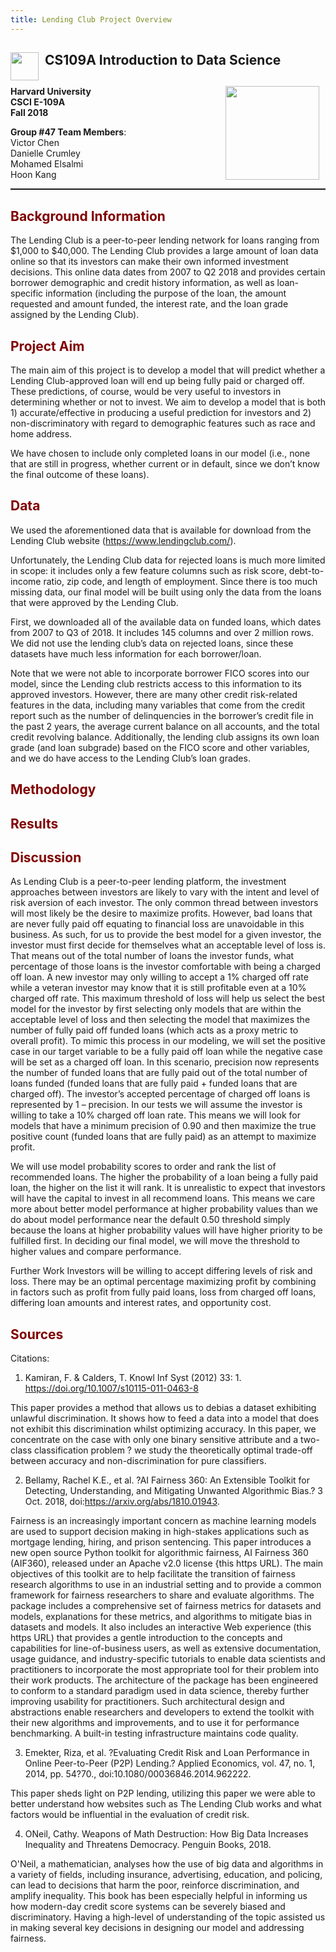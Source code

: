 ```yaml
---
title: Lending Club Project Overview
---
```


## <img style="float: left; padding-right: 10px; width: 45px" src="https://raw.githubusercontent.com/Harvard-IACS/2018-CS109A/master/content/styles/iacs.png"> CS109A Introduction to Data Science

## <img style="float: right; padding-right: 10px; width: 150px" src="https://i.imgur.com/2ptDvXd.png">

**Harvard University**<br/>
**CSCI E-109A**<br/>
**Fall 2018**<br/>

**Group #47 Team Members**:<br/> 
Victor Chen<br/>
Danielle Crumley<br/>
Mohamed Elsalmi<br/>
Hoon Kang<br/>

<hr style="height:1.5pt">


## <font color='maroon'>Background Information</font>

The Lending Club is a peer-to-peer lending network for loans ranging from \$1,000 to \$40,000. The Lending Club provides a large amount of loan data online so that its investors can make their own informed investment decisions. This online data dates from 2007 to Q2 2018 and provides certain borrower demographic and credit history information, as well as loan-specific information (including the purpose of the loan, the amount requested and amount funded, the interest rate, and the loan grade assigned by the Lending Club).

## <font color='maroon'>Project Aim</font>

The main aim of this project is to develop a model that will predict whether a Lending Club-approved loan will end up being fully paid or charged off. These predictions, of course, would be very useful to investors in determining whether or not to invest. We aim to develop a model that is both 1) accurate/effective in producing a useful prediction for investors and 2) non-discriminatory with regard to demographic features such as race and home address.

We have chosen to include only completed loans in our model (i.e., none that are still in progress, whether current or in default, since we don’t know the final outcome of these loans).


## <font color='maroon'>Data</font>


We used the aforementioned data that is available for download from the Lending Club website (https://www.lendingclub.com/).

Unfortunately, the Lending Club data for rejected loans is much more limited in scope: it includes only a few feature columns such as risk score, debt-to-income ratio, zip code, and length of employment. Since there is too much missing data, our final model will be built using only the data from the loans that were approved by the Lending Club.

First, we downloaded all of the available data on funded loans, which dates from 2007 to Q3 of 2018. It includes 145 columns and over 2 million rows.  We did not use the lending club’s data on rejected loans, since these datasets have much less information for each borrower/loan. 

Note that we were not able to incorporate borrower FICO scores into our model, since the Lending club restricts access to this information to its approved investors. However, there are many other credit risk-related features in the data, including many variables that come from the credit report such as the number of delinquencies in the borrower’s credit file in the past 2 years, the average current balance on all accounts, and the total credit revolving balance. Additionally, the lending club assigns its own loan grade (and loan subgrade) based on the FICO score and other variables, and we do have access to the Lending Club’s loan grades.

## <font color='maroon'>Methodology</font>



## <font color='maroon'>Results</font>





## <font color='maroon'>Discussion</font>

As Lending Club is a peer-to-peer lending platform, the investment approaches between investors are likely to vary with the intent and level of risk aversion of each investor. The only common thread between investors will most likely be the desire to maximize profits. However, bad loans that are never fully paid off equating to financial loss are unavoidable in this business.
As such, for us to provide the best model for a given investor, the investor must first decide for themselves what an acceptable level of loss is. That means out of the total number of loans the investor funds, what percentage of those loans is the investor comfortable with being a charged off loan. A new investor may only willing to accept a 1% charged off rate while a veteran investor may know that it is still profitable even at a 10% charged off rate. 
This maximum threshold of loss will help us select the best model for the investor by first selecting only models that are within the acceptable level of loss and then selecting the model that maximizes the number of fully paid off funded loans (which acts as a proxy metric to overall profit). 
To mimic this process in our modeling, we will set the positive case in our target variable to be a fully paid off loan while the negative case will be set as a charged off loan. In this scenario, precision now represents the number of funded loans that are fully paid out of the total number of loans funded (funded loans that are fully paid + funded loans that are charged off). The investor’s accepted percentage of charged off loans is represented by 1 – precision. In our tests we will assume the investor is willing to take a 10% charged off loan rate. This means we will look for models that have a minimum precision of 0.90 and then maximize the true positive count (funded loans that are fully paid) as an attempt to maximize profit. 



We will use model probability scores to order and rank the list of recommended loans. The higher the probability of a loan being a fully paid loan, the higher on the list it will rank. It is unrealistic to expect that investors will have the capital to invest in all recommend loans. This means we care more about better model performance at higher probability values than we do about model performance near the default 0.50 threshold simply because the loans at higher probability values will have higher priority to be fulfilled first. In deciding our final model, we will move the threshold to higher values and compare performance. 


Further Work
	Investors will be willing to accept differing levels of risk and loss. There may be an optimal percentage maximizing profit by combining in factors such as profit from fully paid loans, loss from charged off loans, differing loan amounts and interest rates, and opportunity cost.

## <font color='maroon'>Sources</font>



Citations: 

1. Kamiran, F. & Calders, T. Knowl Inf Syst (2012) 33: 1. https://doi.org/10.1007/s10115-011-0463-8

This paper provides a method that allows us to debias a dataset exhibiting unlawful discrimination. It shows how to feed a data into a model that does not exhibit this discrimination whilst optimizing accuracy. In this paper, we concentrate on the case with only one binary sensitive attribute and a two-class classification problem ? we study the theoretically optimal trade-off between accuracy and non-discrimination for pure classifiers. 

2. Bellamy, Rachel K.E., et al. ?AI Fairness 360: An Extensible Toolkit for Detecting, Understanding, and Mitigating Unwanted Algorithmic Bias.? 3 Oct. 2018, doi:https://arxiv.org/abs/1810.01943.

Fairness is an increasingly important concern as machine learning models are used to support decision making in high-stakes applications such as mortgage lending, hiring, and prison sentencing. This paper introduces a new open source Python toolkit for algorithmic fairness, AI Fairness 360 (AIF360), released under an Apache v2.0 license {this https URL). The main objectives of this toolkit are to help facilitate the transition of fairness research algorithms to use in an industrial setting and to provide a common framework for fairness researchers to share and evaluate algorithms. 
The package includes a comprehensive set of fairness metrics for datasets and models, explanations for these metrics, and algorithms to mitigate bias in datasets and models. It also includes an interactive Web experience (this https URL) that provides a gentle introduction to the concepts and capabilities for line-of-business users, as well as extensive documentation, usage guidance, and industry-specific tutorials to enable data scientists and practitioners to incorporate the most appropriate tool for their problem into their work products. The architecture of the package has been engineered to conform to a standard paradigm used in data science, thereby further improving usability for practitioners. Such architectural design and abstractions enable researchers and developers to extend the toolkit with their new algorithms and improvements, and to use it for performance benchmarking. A built-in testing infrastructure maintains code quality.


3. Emekter, Riza, et al. ?Evaluating Credit Risk and Loan Performance in Online Peer-to-Peer (P2P) Lending.? Applied Economics, vol. 47, no. 1, 2014, pp. 54?70., doi:10.1080/00036846.2014.962222.

This paper sheds light on P2P lending, utilizing this paper we were able to better understand how websites such as The Lending Club works and what factors would be influential in the evaluation of credit risk. 


4. ONeil, Cathy. Weapons of Math Destruction: How Big Data Increases Inequality and Threatens Democracy. Penguin Books, 2018.

O'Neil, a mathematician, analyses how the use of big data and algorithms in a variety of fields, including insurance, advertising, education, and policing, can lead to decisions that harm the poor, reinforce discrimination, and amplify inequality. This book has been especially helpful in informing us how modern-day credit score systems can be severely biased and discriminatory. Having a high-level of understanding of the topic assisted us in making several key decisions in designing our model and addressing fairness.  








